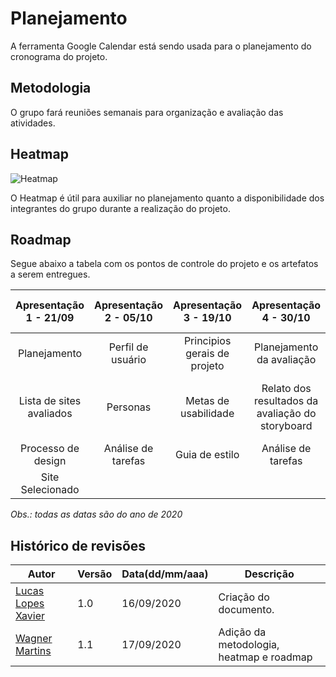 # Planejamento

A ferramenta Google Calendar está sendo usada para o planejamento do cronograma do projeto.

## Metodologia
O grupo fará reuniões semanais para organização e avaliação das atividades.

## Heatmap
![Heatmap](https://user-images.githubusercontent.com/47457792/93472795-8dd7c880-f8cb-11ea-8f0c-204ff5266eeb.png)

O Heatmap é útil para auxiliar no planejamento quanto a disponibilidade dos integrantes do grupo durante a realização do projeto.


## Roadmap
Segue abaixo a tabela com os pontos de controle do projeto e os artefatos a serem entregues.

| Apresentação 1 - 21/09      | Apresentação 2 - 05/10 | Apresentação 3 - 19/10       | Apresentação 4 - 30/10                           | Apresentação 5 - 13/11                           | Apresentação 6 - 22/11                                             | Entrega final - 01/12
| :-------------------------: | :--------------------: | :--------------------------: | :----------------------------------------------: | :----------------------------------------------: | :----------------------------------------------------------------: | :---------------------:
| Planejamento                | Perfil de usuário      | Principios gerais de projeto | Planejamento da avaliação                        | Planejamento da avaliação                        | Planejamento da avaliação                                          |
| Lista de sites avaliados    | Personas               | Metas de usabilidade         | Relato dos resultados da avaliação do storyboard | Relato dos resultados da avaliação do Storyboard | Relato dos resultados da avaliação do protótipo de alta fidelidade |
| Processo de design          | Análise de tarefas     | Guia de estilo               | Análise de tarefas                               | Protótipo de papel                               |                                                                    |               
| Site Selecionado            |                        |                              |                                                  |                                                  |                                                                    |

_Obs.: todas as datas são do ano de 2020_



## **Histórico de revisões**
Autor | Versão | Data(dd/mm/aaa) | Descrição 
---- | ----------- | ------ | ---------
[Lucas Lopes Xavier](https://github.com/lucaslop) | 1.0 | 16/09/2020 | Criação do documento.
[Wagner Martins](https://github.com/wagnermc506)  | 1.1 | 17/09/2020 | Adição da metodologia, heatmap e roadmap